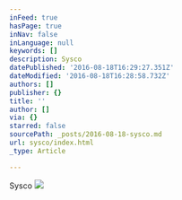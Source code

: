 ```yaml
---
inFeed: true
hasPage: true
inNav: false
inLanguage: null
keywords: []
description: Sysco
datePublished: '2016-08-18T16:29:27.351Z'
dateModified: '2016-08-18T16:28:58.732Z'
authors: []
publisher: {}
title: ''
author: []
via: {}
starred: false
sourcePath: _posts/2016-08-18-sysco.md
url: sysco/index.html
_type: Article

---
```

Sysco
![](https://the-grid-user-content.s3-us-west-2.amazonaws.com/cf3c878f-5f9c-4ffa-b5f7-b1a04a996bf1.jpg)